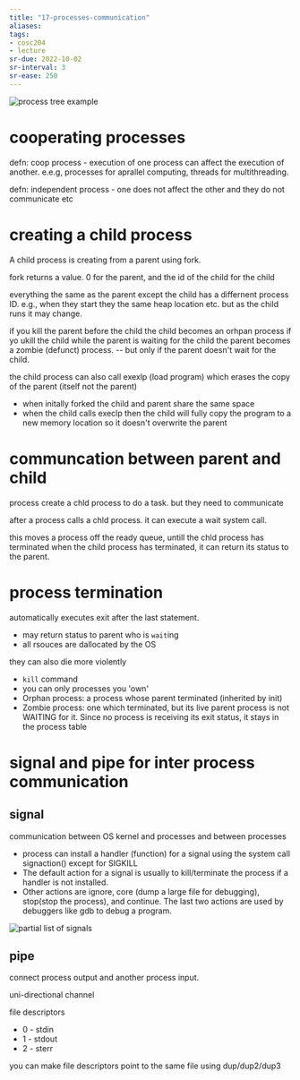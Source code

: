```yaml
---
title: "17-processes-communication"
aliases: 
tags: 
- cosc204
- lecture
sr-due: 2022-10-02
sr-interval: 3
sr-ease: 250
---
```


![process tree example](https://i.imgur.com/4ysHisl.png)

# cooperating processes
defn: coop process -  execution of one process can affect the execution of another. e.e.g, processes for aprallel computing, threads for multithreading.

defn: independent process - one does not affect the other and they do not communicate etc

# creating a child process
A child process is creating from a parent using fork.

fork returns a value. 0 for the parent, and the id of the child for the child

everything the same as the parent except the child has a differnent process ID. e.g., when they start they the same heap location etc. but as the child runs it may change.

if you kill the parent before the child the child becomes an orhpan process
if yo ukill the child while the parent is waiting for the child the parent becomes a zombie (defunct) process. -- but only if the parent doesn't wait for the child.

the child process can also call exexlp (load program) which erases the copy of the parent (itself not the parent)
- when initally forked the child and parent share the same space
- when the child calls execlp then the child will fully copy the program to a new memory location so it doesn't overwrite the parent

# communcation between parent and child
process create a chld process to do a task. but they need to communicate

after a process calls a chld process. it can execute a wait system call.

this moves a process off the ready queue, untill the chld process has terminated
when the child process has terminated, it can return its status to the parent.

# process termination
automatically executes exit after the last statement.
- may return status to parent who is `wait`ing
- all rsouces are dallocated by the OS

 they can also die more violently
 - `kill` command
 - you can only processes you 'own'
 - Orphan process: a process whose parent terminated (inherited by init)
 - Zombie process: one which terminated, but its live parent process is not WAITING for it. Since no process is receiving its exit status, it stays in the process table

# signal and pipe for inter process communication
## signal
communication between OS kernel and processes and between processes

- process can install a handler (function) for a signal using the system call signaction() except for SIGKILL
- The default action for a signal is usually to kill/terminate the process if a handler is not installed.
- Other actions are ignore, core (dump a large file for debugging), stop(stop the process), and continue. The last two actions are used by debuggers like gdb to debug a program.

![partial list of signals](https://i.imgur.com/MMCEPqW.png)


## pipe
connect process output and another process input. 

uni-directional channel

file descriptors
- 0 - stdin
- 1 - stdout
- 2 - sterr

you can make file descriptors point to the same file using dup/dup2/dup3
